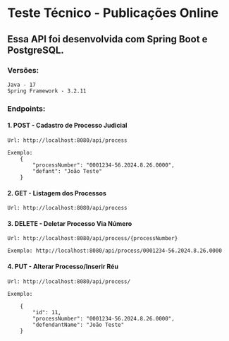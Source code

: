 # Teste Técnico - Publicações Online

## Essa API foi desenvolvida com Spring Boot e PostgreSQL.

### Versões:

    Java - 17
    Spring Framework - 3.2.11

### Endpoints:

#### 1. POST - Cadastro de Processo Judicial

    Url: http://localhost:8080/api/process

    Exemplo: 
        {
            "processNumber": "0001234-56.2024.8.26.0000",
            "defant": "João Teste"
        }

#### 2. GET - Listagem dos Processos

    Url: http://localhost:8080/api/process


#### 3. DELETE - Deletar Processo Via Número

    Url: http://localhost:8080/api/process/{processNumber}

    Exemplo: http://localhost:8080/api/process/0001234-56.2024.8.26.0000

#### 4. PUT - Alterar Processo/Inserir Réu

    Url: http://localhost:8080/api/process/

    Exemplo:

        {
            "id": 11,
            "processNumber": "0001234-56.2024.8.26.0000",
            "defendantName": "João Teste"
        }